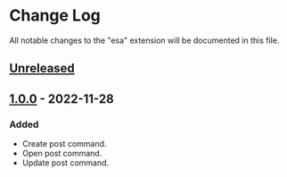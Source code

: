 # Change Log

All notable changes to the "esa" extension will be documented in this file.

## [Unreleased]

## [1.0.0] - 2022-11-28

### Added

- Create post command.
- Open post command.
- Update post command.

[Unreleased]: https://github.com/kazukitash/vscode-esa/compare/v1.0.0...HEAD
[1.0.0]: https://github.com/kazukitash/vscode-esa/releases/tag/v1.0.0
